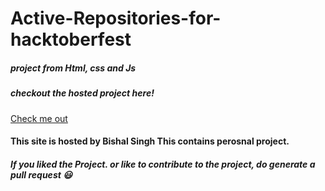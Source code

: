 # Active-Repositories-for-hacktoberfest

##### project from Html, css and Js 

##### checkout the hosted project here!
[Check me out ](https://bishalsingh2225.github.io/)

#### This site is hosted by Bishal Singh This contains perosnal project.

##### If you liked the Project. or like to contribute to the project, do generate a pull request :smiley:
